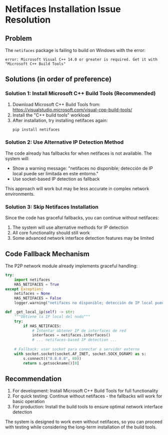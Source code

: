 # Netifaces Installation Issue Resolution

## Problem
The `netifaces` package is failing to build on Windows with the error:
```
error: Microsoft Visual C++ 14.0 or greater is required. Get it with "Microsoft C++ Build Tools"
```

## Solutions (in order of preference)

### Solution 1: Install Microsoft C++ Build Tools (Recommended)
1. Download Microsoft C++ Build Tools from: https://visualstudio.microsoft.com/visual-cpp-build-tools/
2. Install the "C++ build tools" workload
3. After installation, try installing netifaces again:
   ```bash
   pip install netifaces
   ```

### Solution 2: Use Alternative IP Detection Method
The code already has fallbacks for when netifaces is not available. The system will:
- Show a warning message: "netifaces no disponible; detección de IP local puede ser limitada en este entorno."
- Use socket-based IP detection as fallback

This approach will work but may be less accurate in complex network environments.

### Solution 3: Skip Netifaces Installation
Since the code has graceful fallbacks, you can continue without netifaces:
1. The system will use alternative methods for IP detection
2. All core functionality should still work
3. Some advanced network interface detection features may be limited

## Code Fallback Mechanism
The P2P network module already implements graceful handling:

```python
try:
    import netifaces
    HAS_NETIFACES = True
except Exception:
    netifaces = None
    HAS_NETIFACES = False
    logger.warning("netifaces no disponible; detección de IP local puede ser limitada en este entorno.")

def _get_local_ip(self) -> str:
    """Obtiene la IP local del nodo"""
    try:
        if HAS_NETIFACES:
            # Intentar obtener IP de interfaces de red
            interfaces = netifaces.interfaces()
            # ... netifaces-based IP detection ...
    
    # Fallback: usar socket para conectar a servidor externo
    with socket.socket(socket.AF_INET, socket.SOCK_DGRAM) as s:
        s.connect(("8.8.8.8", 80))
        return s.getsockname()[0]
```

## Recommendation
1. For development: Install Microsoft C++ Build Tools for full functionality
2. For quick testing: Continue without netifaces - the fallbacks will work for basic operation
3. For production: Install the build tools to ensure optimal network interface detection

The system is designed to work even without netifaces, so you can proceed with testing while considering the long-term installation of the build tools.